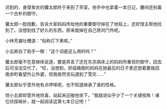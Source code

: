 迟到的、身穿紫衣的獾太郎终于来到了茶室，他手中也拿着一本日记，腰间还别着一个古朴的御守。

獾太郎一脸抱歉，告诉大家妈妈传给他的重要御守掉在了地毯上，还好馆主帮他捡到了。没想到找了好久的东西，原来就掉在自己房间门外呢。

小林芳雄吐槽道：“俗称灯下黑呢。”

小五郎白了助手一眼：“这个词是这么用的吗？”

獾太郎毫不在意继续说道，要是弄丢了还在东京病床上的妈妈所重视的御守，回去后可没法交代了。“哎，没想到，肝癌晚期的妈妈在她最后的日子里还想着要我回南赤町看望外公外婆，但我居然贪玩遇到了雪灾……”

獾太郎似乎意外地有点啰嗦呢，也不知道继承了谁的性格。

但小五郎却意外地欣喜，站起来迎接他坐下。“我就说似乎少了一个关键视角！诸位侦探候补，就一起阅读这第七本日记吧！”